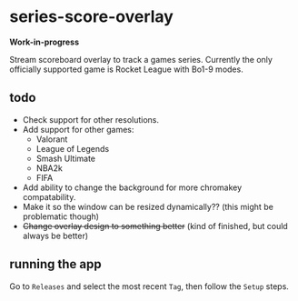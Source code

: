 # series-score-overlay
**Work-in-progress**

Stream scoreboard overlay to track a games series. Currently the only officially supported game is Rocket League with Bo1-9 modes.

## todo
* Check support for other resolutions.
* Add support for other games:
  - Valorant
  - League of Legends
  - Smash Ultimate
  - NBA2k
  - FIFA
* Add ability to change the background for more chromakey compatability.
* Make it so the window can be resized dynamically?? (this might be problematic though)
* ~~Change overlay design to something better~~ (kind of finished, but could always be better)

## running the app
Go to `Releases` and select the most recent `Tag`, then follow the `Setup` steps.
